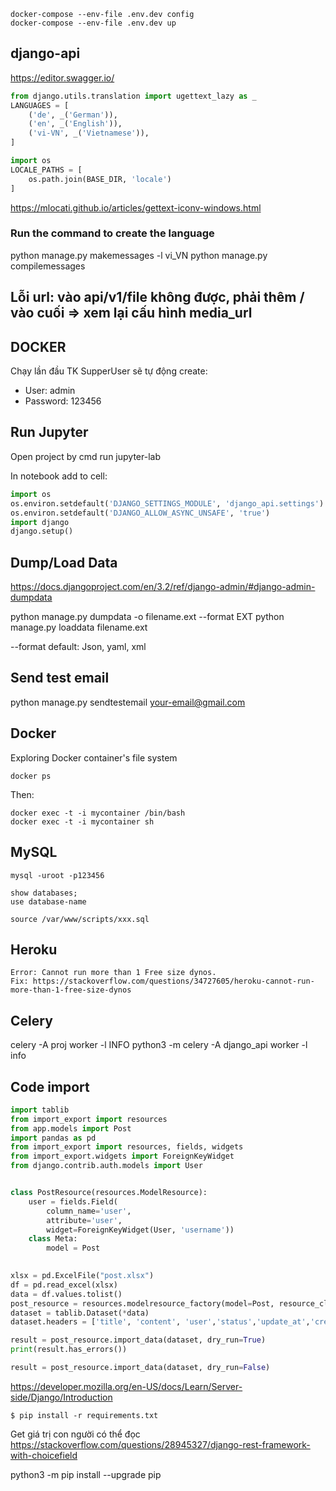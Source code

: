 ```
docker-compose --env-file .env.dev config
docker-compose --env-file .env.dev up
```

## django-api
https://editor.swagger.io/


```python
from django.utils.translation import ugettext_lazy as _
LANGUAGES = [
    ('de', _('German')),
    ('en', _('English')),
    ('vi-VN', _('Vietnamese')),
]
```

```python
import os
LOCALE_PATHS = [
    os.path.join(BASE_DIR, 'locale')
]
```
https://mlocati.github.io/articles/gettext-iconv-windows.html


### Run the command to create the language
python manage.py makemessages -l vi_VN
python manage.py compilemessages

## Lỗi url: vào api/v1/file không được, phải thêm / vào cuối => xem lại cấu hình media_url

## DOCKER
Chạy lần đầu TK SupperUser sẽ tự động create:
- User: admin
- Password: 123456


## Run Jupyter

Open project by cmd run jupyter-lab

In notebook add to cell:
```python
import os
os.environ.setdefault('DJANGO_SETTINGS_MODULE', 'django_api.settings')
os.environ.setdefault('DJANGO_ALLOW_ASYNC_UNSAFE', 'true')
import django
django.setup()
```
## Dump/Load Data
https://docs.djangoproject.com/en/3.2/ref/django-admin/#django-admin-dumpdata

python manage.py dumpdata -o filename.ext --format EXT
python manage.py loaddata filename.ext

--format default: Json, yaml, xml


## Send test email
python manage.py sendtestemail your-email@gmail.com


## Docker

Exploring Docker container's file system
```
docker ps
```
Then:
```
docker exec -t -i mycontainer /bin/bash
docker exec -t -i mycontainer sh
```

## MySQL
```
mysql -uroot -p123456

show databases;
use database-name
```
```
source /var/www/scripts/xxx.sql
```


## Heroku
```
Error: Cannot run more than 1 Free size dynos.
Fix: https://stackoverflow.com/questions/34727605/heroku-cannot-run-more-than-1-free-size-dynos
```

## Celery
celery -A proj worker -l INFO
python3 -m celery -A django_api worker -l info

## Code import
```py
import tablib
from import_export import resources
from app.models import Post
import pandas as pd
from import_export import resources, fields, widgets
from import_export.widgets import ForeignKeyWidget
from django.contrib.auth.models import User


class PostResource(resources.ModelResource):
    user = fields.Field(
        column_name='user',
        attribute='user',
        widget=ForeignKeyWidget(User, 'username'))
    class Meta:
        model = Post
        

xlsx = pd.ExcelFile("post.xlsx")
df = pd.read_excel(xlsx)
data = df.values.tolist()
post_resource = resources.modelresource_factory(model=Post, resource_class=PostResource)()
dataset = tablib.Dataset(*data)
dataset.headers = ['title', 'content', 'user','status','update_at','created_at']

result = post_resource.import_data(dataset, dry_run=True)
print(result.has_errors())

result = post_resource.import_data(dataset, dry_run=False)

```


https://developer.mozilla.org/en-US/docs/Learn/Server-side/Django/Introduction

```
$ pip install -r requirements.txt
```

Get giá trị con người có thể đọc
https://stackoverflow.com/questions/28945327/django-rest-framework-with-choicefield


python3 -m pip install --upgrade pip
